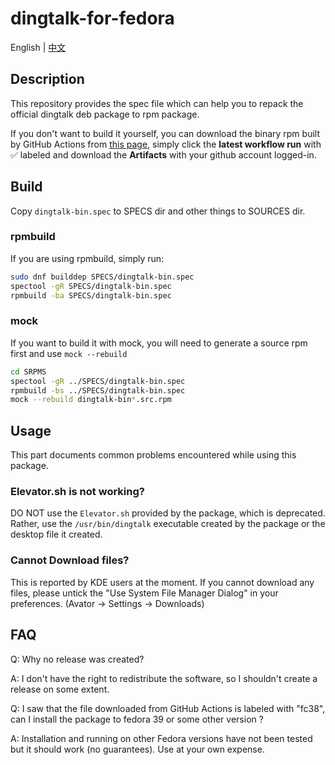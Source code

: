 # dingtalk-for-fedora

English | [中文](README_zh.md)

## Description

This repository provides the spec file which can help you to repack the official dingtalk deb package to rpm package.

If you don't want to build it yourself, you can download the binary rpm built by GitHub Actions from [this page](https://github.com/hujs/dingtalk-for-fedora/actions/workflows/rpmbuild.yml), simply click the **latest workflow run** with ✅ labeled and download the **Artifacts** with your github account logged-in.

## Build

Copy `dingtalk-bin.spec` to SPECS dir and other things to SOURCES dir.

### rpmbuild

If you are using rpmbuild, simply run:

```bash
sudo dnf builddep SPECS/dingtalk-bin.spec
spectool -gR SPECS/dingtalk-bin.spec
rpmbuild -ba SPECS/dingtalk-bin.spec
```

### mock

If you want to build it with mock, you will need to generate a source rpm first and use `mock --rebuild`

```bash
cd SRPMS
spectool -gR ../SPECS/dingtalk-bin.spec
rpmbuild -bs ../SPECS/dingtalk-bin.spec
mock --rebuild dingtalk-bin*.src.rpm 
```

## Usage
This part documents common problems encountered while using this package.

### Elevator.sh is not working?
DO NOT use the `Elevator.sh` provided by the package, which is deprecated. Rather, use the `/usr/bin/dingtalk` executable created by the
package or the desktop file it created.

### Cannot Download files?
This is reported by KDE users at the moment. If you cannot download any files, please untick the "Use System File Manager Dialog" in your 
preferences. (Avator -> Settings -> Downloads)


## FAQ

Q: Why no release was created?

A: I don't have the right to redistribute the software, so I shouldn't create a release on some extent.

Q: I saw that the file downloaded from GitHub Actions is labeled with "fc38", can I install the package to fedora 39 or some other version ?

A: Installation and running on other Fedora versions have not been tested but it should work (no guarantees). Use at your own expense.
